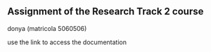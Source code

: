 ## Assignment of the Research Track 2 course 
donya (matricola 5060506)

use the link to access the documentation
